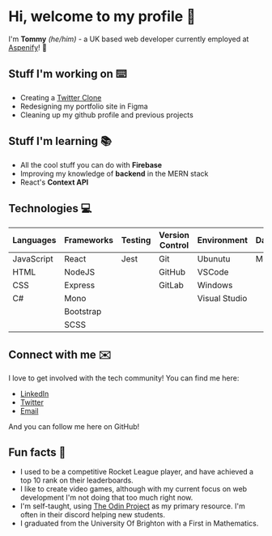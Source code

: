 # Hi, welcome to my profile 👋
I'm **Tommy** _(he/him)_ - a UK based web developer currently employed at [Aspenify](https://www.aspenify.com/)! 🚀

## Stuff I'm working on ⌨️
- Creating a [Twitter Clone](https://github.com/arkii1/twitter-app)
- Redesigning my portfolio site in Figma
- Cleaning up my github profile and previous projects

## Stuff I'm learning 📚
- All the cool stuff you can do with **Firebase** 
- Improving my knowledge of **backend** in the MERN stack
- React's **Context API**

## Technologies  💻

| Languages     | Frameworks    | Testing |  Version Control | Environment   | Database |  Other       |
| ------------- | ------------- | ------- | ---------------- | ------------- | -------- | ------------ |
| JavaScript    | React         | Jest    | Git              | Ubunutu       | Mongodb  | npm          |
| HTML          | NodeJS        |         | GitHub           | VSCode        |          | Webpack      | 
| CSS           | Express       |         | GitLab           | Windows       |          | Firebase     |
| C#            | Mono          |         |                  | Visual Studio |          | Unity        |
|               | Bootstrap     |         |                  |               |          |              |
|               | SCSS          |         |                  |               |          |              |

<!-- Other stuff to add: 
- mongoose
- C++? Python? Jupyter Notebook? Matlab? RStudio?
-  -->

## Connect with me ✉️
I love to get involved with the tech community! You can find me here:
- [LinkedIn](https://www.linkedin.com/in/tommymapp/)
- [Twitter](https://twitter.com/thetommymapp)
- [Email](tommy.mapp@hotmail.com)

And you can follow me here on GitHub!

## Fun facts 🎈
- I used to be a competitive Rocket League player, and have achieved a top 10 rank on their leaderboards.
- I like to create video games, although with my current focus on web development I'm not doing that too much right now.
- I'm self-taught, using [The Odin Project](https://www.theodinproject.com/about) as my primary resource. I'm often in their discord helping new students.
- I graduated from the University Of Brighton with a First in Mathematics.
<!--
**arkii1/arkii1** is a ✨ _special_ ✨ repository because its `README.md` (this file) appears on your GitHub profile.

Here are some ideas to get you started:

- 🔭 I’m currently working on ...
- 🌱 I’m currently learning ...
- 👯 I’m looking to collaborate on ...
- 🤔 I’m looking for help with ...
- 💬 Ask me about ...
- 📫 How to reach me: ...
- 😄 Pronouns: ...
- ⚡ Fun fact: ...
-->
